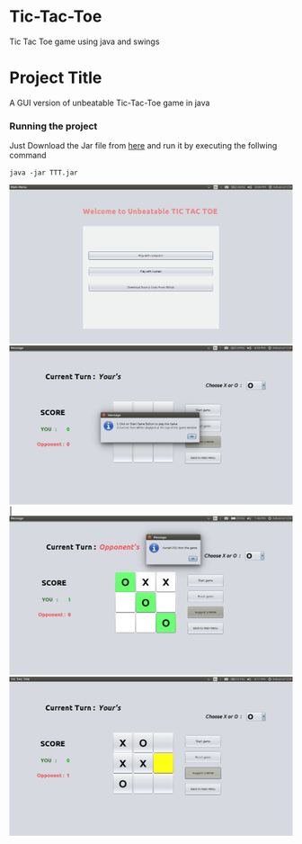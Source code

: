 # Tic-Tac-Toe
Tic Tac Toe game using java and swings
# Project Title
A GUI version of unbeatable Tic-Tac-Toe game in java

### Running the project

Just Download the Jar file from [here](https://github.com/Nafees7/Tic-Tac-Toe/raw/master/TTT.jar)
and run it by executing the follwing command
```
java -jar TTT.jar
```
![main menu](images/main_menu.png) 
![images](images/game.png)|
![images2](images/game1.png)
![images3](images/game3.png)

